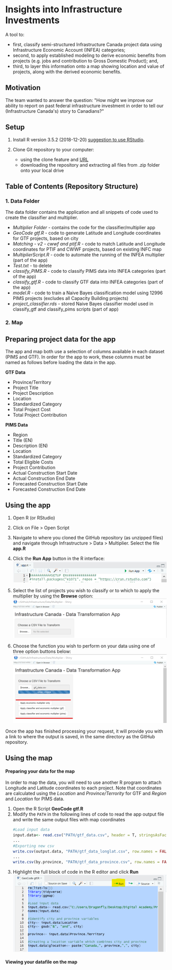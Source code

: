 # Insights into Infrastructure Investments
A tool to:
- first, classify semi-structured Infrastructure Canada project data using Infrastructure Economic Account (INFEA) categories; 
- second, to apply established modeling to derive economic benefits from projects (e.g. jobs and contribution to Gross Domestic Product); and,
- third, to layer this information onto a map showing location and value of projects, along with the derived economic benefits.

## Motivation
The team wanted to answer the question: "How might we improve our ability to report on past federal infrastructure investment in order to tell our (Infrastructure Canada's) story to Canadians?"

## Setup
1. Install R version 3.5.2 (2018-12-20) [suggestion to use RStudio](https://www.rstudio.com/).

2. Clone Git repository to your computer:
   - using the clone feature and [URL](https://github.com/CathyDovan/Infrastructure.git)
   - downloading the repository and extracting all files from .zip folder onto your local drive

## Table of Contents (Repository Structure)
### 1. Data Folder
The data folder contains the application and all snippets of code used to create the classifier and multiplier.
   - *Multiplier Folder* - contains the code for the classifier/multiplier app
   - *GeoCode gtf.R* -  code to generate Latitude and Longitude coordinates for GTF projects, based on city
   - *Matching - v2 - cwwf and ptif.R*	- code to match Latitude and Longitude coordinates for PTIF and CWWF projects, based on existing INFC map
   - *MultiplierScript.R* - code to automate the running of the INFEA multiplier (part of the app)
   - *Test.txt* - to delete
   - *classify_PIMS.R*	- code to classify PIMS data into INFEA categories (part of the app)
   - *classify_gtf.R* - code to classify GTF data into INFEA categories (part of the app)
   - *model.R* - code to train a Naive Bayes classification model using 12996 PIMS projects (excludes all Capacity Building projects)
   - *project_classifier.rds* - stored Naive Bayes classifier model used in classify_gtf and classify_pims scripts (part of app)
### 2. Map


## Preparing project data for the app
The app and map both use a selection of columns available in each dataset (PIMS and GTF). In order for the app to work, these columns must be named as follows before loading the data in the app.

**GTF Data**
- Province/Territory
- Project Title
- Project Description
- Location
- Standardized Category
- Total Project Cost
- Total Project Contribution

**PIMS Data**
- Region
- Title (EN)
- Description (EN)
- Location
- Standardized Category
- Total Eligible Costs
- Project Contribution
- Actual Construction Start Date
- Actual Construction End Date
- Forecasted Construction Start Date
- Forecasted Construction End Date


## Using the app
1. Open R (or RStudio)
2. Click on File > Open Script
3. Navigate to where you cloned the GitHub repository (as unzipped files) and navigate through Infrastructure > Data > Multiplier. Select the file **app.R**
4. Click the **Run App** button in the R interface:
![](images/RunApp.PNG?raw=true "RunApp")

5. Select the list of projects you wish to classify or to which to apply the multiplier by using the **Browse** option:
![](images/OpenApp.png?raw=true "OpenApp")

6. Choose the function you wish to perform on your data using one of three option buttons below:
![](images/FunctionOptions.png?raw=true "Functions")

Once the app has finished processing your request, it will provide you with a link to where the output is saved, in the same directory as the GitHub repository.

## Using the map
#### Preparing your data for the map
In order to map the data, you will need to use another R program to attach Longitude and Latitude coordinates to each project. Note that coordinates are calculated using the *Location* and *Province/Terrority* for GTF and *Region* and *Location* for PIMS data.

1. Open the R Script **GeoCode gtf.R**
2. Modify the `PATH` in the following lines of code to read the app output file and write the same output files with map coordinates 
   ```R
   #Load input data
   input.data<- read.csv("PATH/gtf_data.csv", header = T, stringsAsFactors = F)
   ...
   #Exporting new csv
   write.csv(output.data, "PATH/gtf_data_longlat.csv", row.names = FALSE)
   ...
   write.csv(by.province, "PATH/gtf_data_province.csv", row.names = FALSE)
   ```
3. Highlight the full block of code in the R editor and click **Run**
![](images/RunCoordGenerator.png?raw=true "GenerateCoordinates")

#### Viewing your datafile on the map








